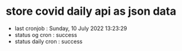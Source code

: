 # store covid daily api as json data

- last cronjob : Sunday, 10 July 2022 13:23:29
- status og cron : success
- status daily cron : success
      
      